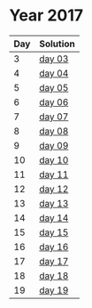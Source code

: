 # Year 2017

| Day | Solution |
| --- | --- |
| 3 | [day 03](/2017/day_03/src/main.rs) |
| 4 | [day 04](/2017/day_04/src/main.rs) |
| 5 | [day 05](/2017/day_05/src/main.rs) |
| 6 | [day 06](/2017/day_06/src/main.rs) |
| 7 | [day 07](/2017/day_07/src/main.rs) |
| 8 | [day 08](/2017/day_08/src/main.rs) |
| 9 | [day 09](/2017/day_09/src/main.rs) |
| 10 | [day 10](/2017/day_10/src/main.rs) |
| 11 | [day 11](/2017/day_11/src/main.rs) |
| 12 | [day 12](/2017/day_12/src/main.rs) |
| 13 | [day 13](/2017/day_13/src/main.rs) |
| 14 | [day 14](/2017/day_14/src/main.rs) |
| 15 | [day 15](/2017/day_15/src/main.rs) |
| 16 | [day 16](/2017/day_16/src/main.rs) |
| 17 | [day 17](/2017/day_17/src/main.rs) |
| 18 | [day 18](/2017/day_18/src/main.rs) |
| 19 | [day 19](/2017/day_19/src/main.rs) |

